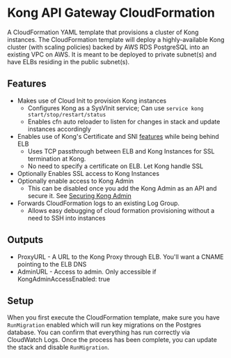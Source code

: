# Kong API Gateway CloudFormation

A CloudFormation YAML template that provisions a cluster of Kong instances. The CloudFormation template will deploy a highly-available Kong cluster (with scaling policies) backed by AWS RDS PostgreSQL into an existing VPC on AWS. It is meant to be deployed to private subnet(s) and have ELBs residing in the public subnet(s).

## Features

- Makes use of Cloud Init to provision Kong instances
  - Configures Kong as a SysVInit service; Can use `service kong start/stop/restart/status`
  - Enables cfn auto reloader to listen for changes in stack and update instances accordingly
- Enables use of Kong's Certificate and SNI [features](https://docs.konghq.com/0.13.x/proxy/#configuring-ssl-for-a-route) while being behind ELB
  - Uses TCP passthrough between ELB and Kong Instances for SSL termination at Kong.
  - No need to specify a certificate on ELB. Let Kong handle SSL
- Optionally Enables SSL access to Kong Instances
- Optionally enable access to Kong Admin
  - This can be disabled once you add the Kong Admin as an API and secure it. See [Securing Kong Admin](https://docs.konghq.com/0.13.x/secure-admin-api)
- Forwards CloudFormation logs to an existing Log Group.
  - Allows easy debugging of cloud formation provisioning without a need to SSH into instances

## Outputs

- ProxyURL - A URL to the Kong Proxy through ELB. You'll want a CNAME pointing to the ELB DNS
- AdminURL - Access to admin. Only accessible if KongAdminAccessEnabled: true

## Setup

When you first execute the CloudFormation template, make sure you have `RunMigration` enabled which will run key migrations on the Postgres database. You can confirm that everything has run correctly via CloudWatch Logs. Once the process has been complete, you can update the stack and disable `RunMigration`. 
